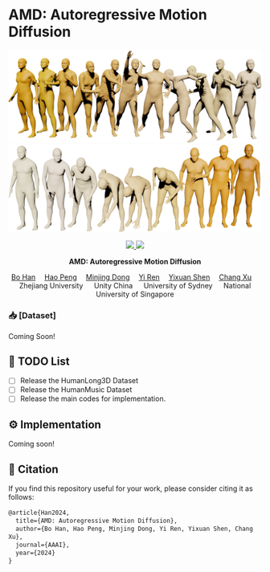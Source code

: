 # AMD: Autoregressive Motion Diffusion
![visualization](./assets/single02.png)
![visualization](./assets/single01.png)



<p align="center">
  <a href='https://arxiv.org/abs/2305.09381'>
    <img src='https://img.shields.io/badge/Arxiv-2312.06553-A42C25?style=flat&logo=arXiv&logoColor=A42C25'>
  </a>
  <a href='https://www.youtube.com/watch?v=5A60JwzwWXM'>
  <img src='https://img.shields.io/badge/YouTube-Video-EA3323?style=flat&logo=youtube&logoColor=EA3323'></a>
  </a>
</p>


<p align="center">
<!-- <h1 align="center">InterDiff: Generating 3D Human-Object Interactions with Physics-Informed Diffusion</h1> -->
<strong>AMD: Autoregressive Motion Diffusion</strong></h1>
   <p align="center">
    <a href='' target='_blank'>Bo Han</a>&emsp;
    <a href='' target='_blank'>Hao Peng</a>&emsp;
    <a href='https://www.cs.cityu.edu.hk/~minjdong/' target='_blank'>Minjing Dong</a>&emsp;
    <a href='https://rayeren.github.io/' target='_blank'>Yi Ren</a>&emsp;
    <a href='' target='_blank'>Yixuan Shen</a>&emsp;
    <a href='http://changxu.xyz/' target='_blank'>Chang Xu</a>&emsp;
    <br>
    Zhejiang University &emsp; Unity China &emsp;
    University of Sydney &emsp; National University of Singapore
    <br>
  </p>
</p>



### 📥 [Dataset]
Coming Soon!


## 📜 TODO List

- [ ] Release the HumanLong3D Dataset
- [ ] Release the HumanMusic Dataset
- [ ] Release the main codes for implementation.

## ⚙️ Implementation

Coming soon!

## 🤝 Citation

If you find this repository useful for your work, please consider citing it as follows:

```
@article{Han2024,
  title={AMD: Autoregressive Motion Diffusion},
  author={Bo Han, Hao Peng, Minjing Dong, Yi Ren, Yixuan Shen, Chang Xu},
  journal={AAAI},
  year={2024}
}
```
